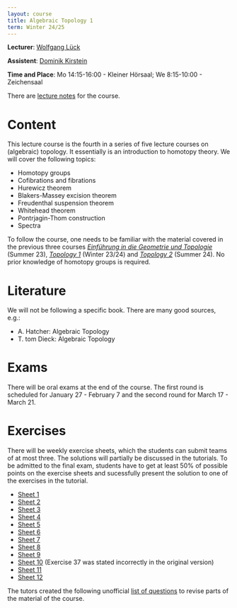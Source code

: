 ```yaml
---
layout: course
title: Algebraic Topology 1
term: Winter 24/25
---
```


**Lecturer**: [Wolfgang Lück](https://him-lueck.uni-bonn.de/)

**Assistent**: [Dominik Kirstein](https://dkirstein.github.io)

**Time and Place**: Mo 14:15-16:00 - Kleiner Hörsaal; We 8:15-10:00 - Zeichensaal

There are [lecture notes](https://him-lueck.uni-bonn.de/data/script_AlgTOP_I_www.pdf) for the course.

# Content
This lecture course is the fourth in a series of five lecture courses on (algebraic) topology.
It essentially is an introduction to homotopy theory.
We will cover the following topics:
- Homotopy groups
- Cofibrations and fibrations
- Hurewicz theorem
- Blakers-Massey excision theorem
- Freudenthal suspension theorem
- Whitehead theorem
- Pontrjagin-Thom construction
- Spectra

To follow the course, one needs to be familiar with the material covered in the previous three courses [*Einführung in die Geometrie und Topologie*](https://dkirstein.github.io/courses/23-geotop.html) (Summer 23), [*Topology 1*](https://sites.google.com/view/christian-kremer-math/teaching/topology-1-ws2324) (Winter 23/24) and [*Topology 2*](https://sites.google.com/view/christian-kremer-math/teaching/topology-2-ss-24) (Summer 24).
No prior knowledge of homotopy groups is required.

# Literature
We will not be following a specific book. There are many good sources, e.g.:
- A. Hatcher: Algebraic Topology
- T. tom Dieck: Algebraic Topology

# Exams
There will be oral exams at the end of the course.
The first round is scheduled for January 27 - February 7 and the second round for March 17 - March 21.

# Exercises

There will be weekly exercise sheets, which the students can submit teams of at most three.
The solutions will partially be discussed in the tutorials.
To be admitted to the final exam, students have to get at least 50% of possible points on the exercise sheets and sucessfully present the solution to one of the exercises in the tutorial.

 - [Sheet 1]({{site.url}}{{site.baseurl}}/pdfs/2425_AlgTop1/2425_AlgTop1_sheet1.pdf)
 - [Sheet 2]({{site.url}}{{site.baseurl}}/pdfs/2425_AlgTop1/2425_AlgTop1_sheet2.pdf)
 - [Sheet 3]({{site.url}}{{site.baseurl}}/pdfs/2425_AlgTop1/2425_AlgTop1_sheet3.pdf)
 - [Sheet 4]({{site.url}}{{site.baseurl}}/pdfs/2425_AlgTop1/2425_AlgTop1_sheet4.pdf)
 - [Sheet 5]({{site.url}}{{site.baseurl}}/pdfs/2425_AlgTop1/2425_AlgTop1_sheet5.pdf)
 - [Sheet 6]({{site.url}}{{site.baseurl}}/pdfs/2425_AlgTop1/2425_AlgTop1_sheet6.pdf)
 - [Sheet 7]({{site.url}}{{site.baseurl}}/pdfs/2425_AlgTop1/2425_AlgTop1_sheet7.pdf)
 - [Sheet 8]({{site.url}}{{site.baseurl}}/pdfs/2425_AlgTop1/2425_AlgTop1_sheet8.pdf)
 - [Sheet 9]({{site.url}}{{site.baseurl}}/pdfs/2425_AlgTop1/2425_AlgTop1_sheet9.pdf)
 - [Sheet 10]({{site.url}}{{site.baseurl}}/pdfs/2425_AlgTop1/2425_AlgTop1_sheet10.pdf) (Exercise 37 was stated incorrectly in the original version)
 - [Sheet 11]({{site.url}}{{site.baseurl}}/pdfs/2425_AlgTop1/2425_AlgTop1_sheet11.pdf)
 - [Sheet 12]({{site.url}}{{site.baseurl}}/pdfs/2425_AlgTop1/2425_AlgTop1_sheet12.pdf)


The tutors created the following unofficial [list of questions]({{site.url}}{{site.baseurl}}/pdfs/2425_AlgTop1/questions.pdf) to revise parts of the material of the course.
